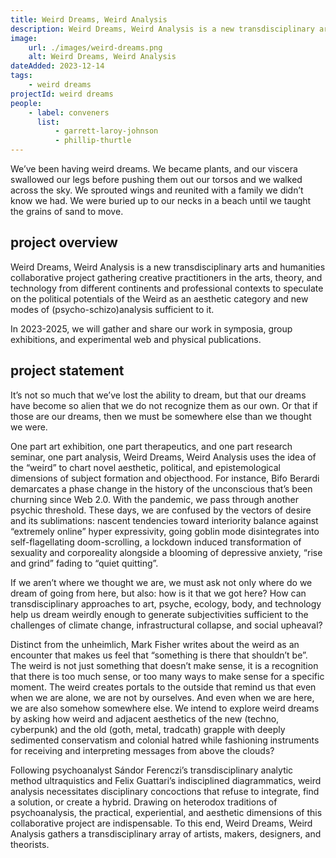 ```yaml
---
title: Weird Dreams, Weird Analysis
description: Weird Dreams, Weird Analysis is a new transdisciplinary arts and humanities collaborative project gathering creative practitioners in the arts, theory, and technology from different continents and professional contexts to speculate on the political potentials of the Weird as an aesthetic category and new modes of (psycho-schizo)analysis sufficient to it.
image:
    url: ./images/weird-dreams.png
    alt: Weird Dreams, Weird Analysis
dateAdded: 2023-12-14
tags:
    - weird dreams
projectId: weird dreams
people:
    - label: conveners
      list:
          - garrett-laroy-johnson
          - phillip-thurtle
---
```


We’ve been having weird dreams.
We became plants, and our viscera swallowed our legs before pushing them out our torsos and we walked across the sky.
We sprouted wings and reunited with a family we didn’t know we had.
We were buried up to our necks in a beach until we taught the grains of sand to move.

## project overview

Weird Dreams, Weird Analysis is a new transdisciplinary arts and humanities collaborative project gathering creative practitioners in the arts, theory, and technology from different continents and professional contexts to speculate on the political potentials of the Weird as an aesthetic category and new modes of (psycho-schizo)analysis sufficient to it.

In 2023-2025, we will gather and share our work in symposia, group exhibitions, and experimental web and physical publications.

## project statement

It’s not so much that we’ve lost the ability to dream, but that our dreams have become so alien that we do not recognize them as our own. Or that if those are our dreams, then we must be somewhere else than we thought we were.

One part art exhibition, one part therapeutics, and one part research seminar, one part analysis, Weird Dreams, Weird Analysis uses the idea of the “weird” to chart novel aesthetic, political, and epistemological dimensions of subject formation and objecthood. For instance, Bifo Berardi demarcates a phase change in the history of the unconscious that’s been churning since Web 2.0. With the pandemic, we pass through another psychic threshold. These days, we are confused by the vectors of desire and its sublimations: nascent tendencies toward interiority balance against “extremely online” hyper expressivity, going goblin mode disintegrates into self-flagellating doom-scrolling, a lockdown induced transformation of sexuality and corporeality alongside a blooming of depressive anxiety, “rise and grind” fading to “quiet quitting”.

If we aren’t where we thought we are, we must ask not only where do we dream of going from here, but also: how is it that we got here? How can transdisciplinary approaches to art, psyche, ecology, body, and technology help us dream weirdly enough to generate subjectivities sufficient to the challenges of climate change, infrastructural collapse, and social upheaval?

Distinct from the unheimlich, Mark Fisher writes about the weird as an encounter that makes us feel that “something is there that shouldn’t be”. The weird is not just something that doesn’t make sense, it is a recognition that there is too much sense, or too many ways to make sense for a specific moment. The weird creates portals to the outside that remind us that even when we are alone, we are not by ourselves. And even when we are here, we are also somehow somewhere else. We intend to explore weird dreams by asking how weird and adjacent aesthetics of the new (techno, cyberpunk) and the old (goth, metal, tradcath) grapple with deeply sedimented conservatism and colonial hatred while fashioning instruments for receiving and interpreting messages from above the clouds?

Following psychoanalyst Sándor Ferenczi’s transdisciplinary analytic method ultraquistics and Felix Guattari’s indisciplined diagrammatics, weird analysis necessitates disciplinary concoctions that refuse to integrate, find a solution, or create a hybrid. Drawing on heterodox traditions of psychoanalysis, the practical, experiential, and aesthetic dimensions of this collaborative project are indispensable. To this end, Weird Dreams, Weird Analysis gathers a transdisciplinary array of artists, makers, designers, and theorists.
